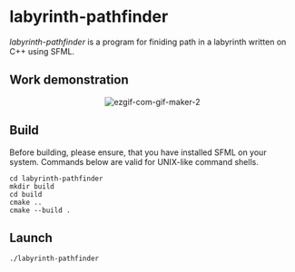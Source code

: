 # labyrinth-pathfinder

_labyrinth-pathfinder_ is a program for finiding path in a labyrinth written on C++ using SFML.

## Work demonstration

<p align="center">
<img src="https://i.ibb.co/tCy5xfr/ezgif-com-gif-maker-2.gif" alt="ezgif-com-gif-maker-2" border="0">
</p>

## Build

Before building, please ensure, that you have installed SFML on your system. Commands below are valid for UNIX-like command shells.

```
cd labyrinth-pathfinder
mkdir build
cd build
cmake ..
cmake --build .
```

## Launch

```
./labyrinth-pathfinder
```